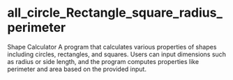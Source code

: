 # all_circle_Rectangle_square_radius_perimeter
Shape Calculator
A program that calculates various properties of shapes including circles, rectangles, and squares. Users can input dimensions such as radius or side length, and the program computes properties like perimeter and area based on the provided input.
